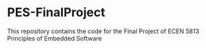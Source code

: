 # PES-FinalProject
This repository contains the code for the Final Project of ECEN 5813 Principles of Embedded Software
